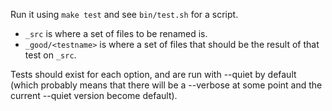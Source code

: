 

Run it using `make test` and see `bin/test.sh` for a script.

- `_src` is where a set of files to be renamed is.
- `_good/<testname>` is where a set of files that should be the result of that test on `_src`.

Tests should exist for each option, and are run with --quiet by default (which probably means that there will be a --verbose at some point and the current --quiet version become default).

